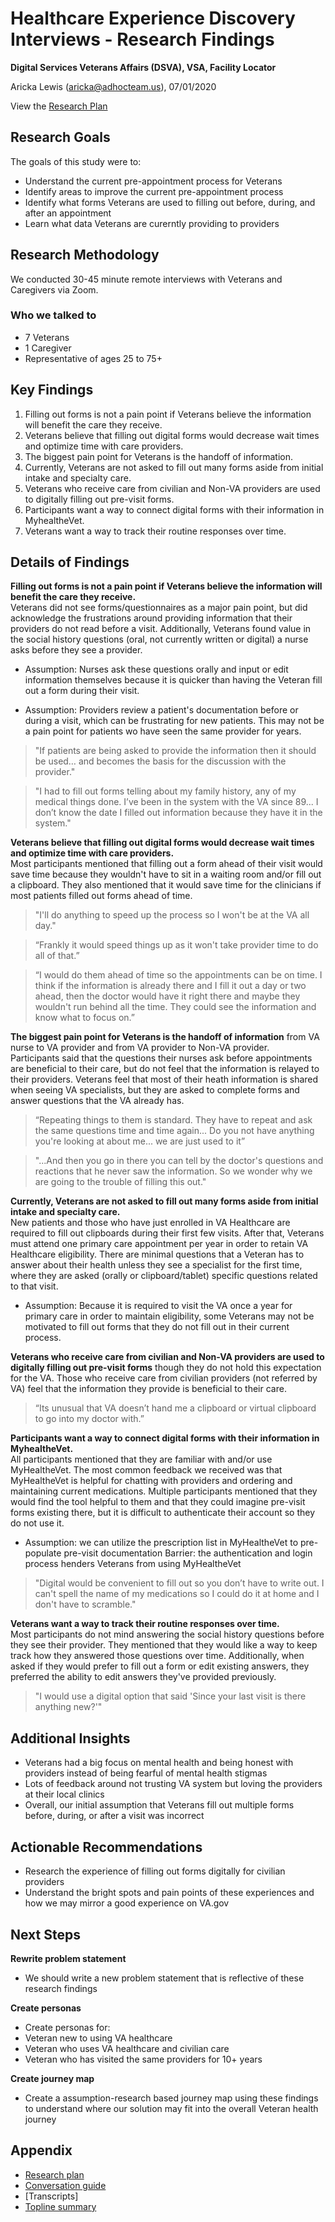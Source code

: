 # Healthcare Experience Discovery Interviews - Research Findings
**Digital Services Veterans Affairs (DSVA), VSA, Facility Locator**

Aricka Lewis (aricka@adhocteam.us), 07/01/2020

View the [Research Plan](https://github.com/department-of-veterans-affairs/va.gov-team/blob/master/products/health-care/questionnaire/discovery/user-research/research-plan.md)

## Research Goals 

The goals of this study were to:
- Understand the current pre-appointment process for Veterans
- Identify areas to improve the current pre-appointment process
- Identify what forms Veterans are used to filling out before, during, and after an appointment
- Learn what data Veterans are curerntly providing to providers

## Research Methodology 

We conducted 30-45 minute remote interviews with Veterans and Caregivers via Zoom. 

### Who we talked to

- 7 Veterans
- 1 Caregiver
- Representative of ages 25 to 75+

## Key Findings

1. Filling out forms is not a pain point if Veterans believe the information will benefit the care they receive.
2. Veterans believe that filling out digital forms would decrease wait times and optimize time with care providers.
3. The biggest pain point for Veterans is the handoff of information.
4. Currently, Veterans are not asked to fill out many forms aside from initial intake and specialty care.
5. Veterans who receive care from civilian and Non-VA providers are used to digitally filling out pre-visit forms.
6. Participants want a way to connect digital forms with their information in MyhealtheVet.
7. Veterans want a way to track their routine responses over time.

## Details of Findings

**Filling out forms is not a pain point if Veterans believe the information will benefit the care they receive.** <br> Veterans did not see forms/questionnaires as a major pain point, but did acknowledge the frustrations around providing information that their providers do not read before a visit. Additionally, Veterans found value in the social history questions (oral, not currently written or digital) a nurse asks before they see a provider.

 - Assumption: Nurses ask these questions orally and input or edit information themselves because it is quicker than having the Veteran fill out a form during their visit.
 
- Assumption: Providers review a patient's documentation before or during a visit, which can be frustrating for new patients. This may not be a pain point for patients wo have seen the same provider for years. 

> "If patients are being asked to provide the information then it should be used… and becomes the basis for the discussion with the provider."

> "I had to fill out forms telling about my family history, any of my medical things done. I’ve been in the system with the VA since 89... I don’t know the date I filled out information because they have it in the system."

**Veterans believe that filling out digital forms would decrease wait times and optimize time with care providers.** <br> Most participants mentioned that filling out a form ahead of their visit would save time because they wouldn't have to sit in a waiting room and/or fill out a clipboard. They also mentioned that it would save time for the clinicians if most patients filled out forms ahead of time.

> "I'll do anything to speed up the process so I won't be at the VA all day."

> “Frankly it would speed things up as it won't take provider time to do all of that.”

> “I would do them ahead of time so the appointments can be on time. I think if the information is already there and I fill it out a day or two ahead, then the doctor would have it right there and maybe they wouldn't run behind all the time. They could see the information and know what to focus on.”

**The biggest pain point for Veterans is the handoff of information** from VA nurse to VA provider and from VA provider to Non-VA provider. <br> Participants said that the questions their nurses ask before appointments are beneficial to their care, but do not feel that the information is relayed to their providers. Veterans feel that most of their heath information is shared when seeing VA specialists, but they are asked to complete forms and answer questions that the VA already has. 

> “Repeating things to them is standard. They have to repeat and ask the same questions time and time again... Do you not have anything you're looking at about me... we are just used to it”

> "...And then you go in there you can tell by the doctor's questions and reactions that he never saw the information. So we wonder why we are going to the trouble of filling this out."

**Currently, Veterans are not asked to fill out many forms aside from initial intake and specialty care.** <br> New patients and those who have just enrolled in VA Healthcare are required to fill out clipboards during their first few visits. After that, Veterans must attend one primary care appointment per year in order to retain VA Healthcare eligibility. There are minimal questions that a Veteran has to answer about their health unless they see a specialist for the first time, where they are asked (orally or clipboard/tablet) specific questions related to that visit. 

- Assumption: Because it is required to visit the VA once a year for primary care in order to maintain eligibility, some Veterans may not be motivated to fill out forms that they do not fill out in their current process.

**Veterans who receive care from civilian and Non-VA providers are used to digitally filling out pre-visit forms** though they do not hold this expectation for the VA. Those who receive care from civilian providers (not referred by VA) feel that the information they provide is beneficial to their care.

> “Its unusual that VA doesn’t hand me a clipboard or virtual clipboard to go into my doctor with.”

**Participants want a way to connect digital forms with their information in MyhealtheVet.** <br> All participants mentioned that they are familiar with and/or use MyHealtheVet. The most common feedback we received was that MyHealtheVet is helpful for chatting with providers and ordering and maintaining current medications. Multiple participants mentioned that they would find the tool helpful to them and that they could imagine pre-visit forms existing there, but it is difficult to authenticate their account so they do not use it.

- Assumption: we can utilize the prescription list in MyHealtheVet to pre-populate pre-visit documentation
Barrier: the authentication and login process henders Veterans from using MyHealtheVet 

> "Digital would be convenient to fill out so you don’t have to write out. I can't spell the name of my medications so I could do it at home and I don't have to scramble."

**Veterans want a way to track their routine responses over time.** <br> Most participants do not mind answering the social history questions before they see their provider. They mentioned that they would like a way to keep track how they answered those questions over time. Additionally, when asked if they would prefer to fill out a form or edit existing answers, they preferred the ability to edit answers they've provided previously.

> "I would use a digital option that said 'Since your last visit is there anything new?'"

## Additional Insights
- Veterans had a big focus on mental health and being honest with providers instead of being fearful of mental health stigmas
- Lots of feedback around not trusting VA system but loving the providers at their local clinics
- Overall, our initial assumption that Veterans fill out multiple forms before, during, or after a visit was incorrect

## Actionable Recommendations
- Research the experience of filling out forms digitally for civilian providers 
 - Understand the bright spots and pain points of these experiences and how we may mirror a good experience on VA.gov

## Next Steps

**Rewrite problem statement**
- We should write a new problem statement that is reflective of these research findings

**Create personas**
- Create personas for:
 - Veteran new to using VA healthcare
 - Veteran who uses VA healthcare and civilian care
 - Veteran who has visited the same providers for 10+ years

**Create journey map**
- Create a assumption-research based journey map using these findings to understand where our solution may fit into the overall Veteran health journey

## Appendix

- [Research plan](https://github.com/department-of-veterans-affairs/va.gov-team/blob/master/products/health-care/questionnaire/discovery/user-research/research-plan.md)
- [Conversation guide](https://github.com/department-of-veterans-affairs/va.gov-team/blob/master/products/health-care/questionnaire/discovery/user-research/conversation-guide.md)
- [Transcripts]
- [Topline summary](https://github.com/department-of-veterans-affairs/va.gov-team/blob/master/products/health-care/questionnaire/discovery/user-research/topline-summary.md)
